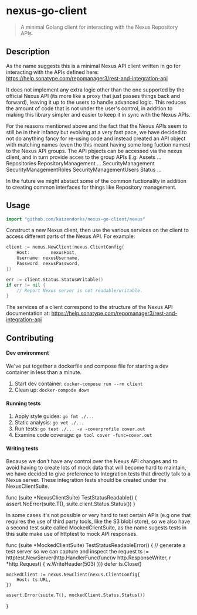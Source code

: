 # nexus-go-client
>A minimal Golang client for interacting with the Nexus Repository APIs.

## Description

As the name suggests this is a minimal Nexus API client written in go for interacting with the APIs defined here: https://help.sonatype.com/repomanager3/rest-and-integration-api

It does not implement any extra logic other than the one supported by the official Nexus API (its more like a proxy that just passes things back and forward), leaving it up to the users to handle advanced logic. This reduces the amount of code that is not under the user's control, in addition to making this library simpler and easier to keep it in sync with the Nexus APIs.

For the reasons mentioned above and the fact that the Nexus APIs seem to still be in their infancy but evolving at a very fast pace, we have decided to not do anything fancy for re-using code and instead created an API object with matching names (even tho this meant having some long fuction names) to the Nexus API groups. The API pbjects can be accessed via the nexus client, and in turn provide acces to the group APIs E.g:
	Assets
	...
	Repositories
	RepositoryManagement
	...
	SecurityManagement
	SecurityManagementRoles
	SecurityManagementUsers
	Status
	...

In the future we might abstact some of the common fuctionality in addition to creating common interfaces for things like Repository management.

## Usage

```go
import "github.com/kaizendorks/nexus-go-client/nexus"
```

Construct a new Nexus client, then use the various services on the client to access different parts of the Nexus API. For example:

```go
client := nexus.NewClient(nexus.ClientConfig{
	Host:		 nexusHost,
	Username: nexusUsername,
	Password: nexusPassword,
})

err := client.Status.StatusWritable()
if err != nil {
	// Report Nexus server is not readable/writable.
}
```

The services of a client correspond to the structure of the Nexus API documentation at: https://help.sonatype.com/repomanager3/rest-and-integration-api

## Contributing

#### Dev environment

We've put together a dockerfile and compose file for starting a dev container in less than a minute.

1. Start dev container: `docker-compose run --rm client`
1. Clean up: `docker-compode down`

#### Running tests

1. Apply style guides: `go fmt ./...`
1. Static analysis: `go vet ./...`
1. Run tests: `go test ./... -v -coverprofile cover.out`
1. Examine code coverage: `go tool cover -func=cover.out`

#### Writing tests

Because we don't have any control over the Nexus API changes and to avoid having to create lots of mock data that will become hard to maintain, we have decided to give preference to Integration tests that directly talk to a Nexus server. These integration tests should be created under the NexusClientSuite.

func (suite *NexusClientSuite) TestStatusReadable() {
	assert.NoError(suite.T(), suite.client.Status.Status())
}

In some cases it's not possible or very hard to test certain APIs (e.g one that requires the use of third party tools, like the S3 blobl store), so we also have a second test suite called MockedClientSuite, as the name sugests tests in this suite make use of httptest to mock API responses.

func (suite *MockedClientSuite) TestStatusReadableError() {
	// generate a test server so we can capture and inspect the request
	ts := httptest.NewServer(http.HandlerFunc(func(w http.ResponseWriter, r *http.Request) {
		w.WriteHeader(503)
	}))
	defer ts.Close()

	mockedClient := nexus.NewClient(nexus.ClientConfig{
		Host: ts.URL,
	})

	assert.Error(suite.T(), mockedClient.Status.Status())
}
